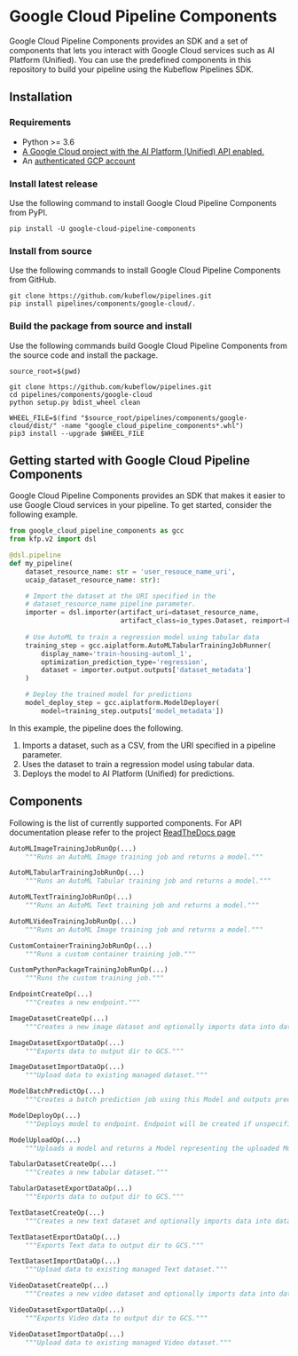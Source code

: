 # Google Cloud Pipeline Components

Google Cloud Pipeline Components provides an SDK and a set of components that lets
you interact with Google Cloud services such as AI Platform (Unified). You can use 
the predefined components in this repository to build your pipeline using the
Kubeflow Pipelines SDK.

## Installation

### Requirements

-   Python >= 3.6
-   [A Google Cloud project with the AI Platform (Unified) API enabled.](https://cloud.google.com/ai-platform-unified/docs/start/cloud-environment)
-   An
    [authenticated GCP account](https://cloud.google.com/ai-platform/docs/getting-started-keras#authenticate_your_gcp_account)


### Install latest release

Use the following command to install Google Cloud Pipeline Components from PyPI.

```shell
pip install -U google-cloud-pipeline-components
```

### Install from source

Use the following commands to install Google Cloud Pipeline Components from GitHub.

```shell
git clone https://github.com/kubeflow/pipelines.git
pip install pipelines/components/google-cloud/.
```

### Build the package from source and install

Use the following commands build Google Cloud Pipeline Components from the source code and install the package.

```shell
source_root=$(pwd)

git clone https://github.com/kubeflow/pipelines.git
cd pipelines/components/google-cloud
python setup.py bdist_wheel clean

WHEEL_FILE=$(find "$source_root/pipelines/components/google-cloud/dist/" -name "google_cloud_pipeline_components*.whl")
pip3 install --upgrade $WHEEL_FILE
```

## Getting started with Google Cloud Pipeline Components

Google Cloud Pipeline Components provides an SDK that makes it easier to use
Google Cloud services in your pipeline. To get started, consider the following example.

```python
from google_cloud_pipeline_components as gcc
from kfp.v2 import dsl

@dsl.pipeline
def my_pipeline(
    dataset_resource_name: str = 'user_resouce_name_uri',
    ucaip_dataset_resource_name: str):

    # Import the dataset at the URI specified in the
    # dataset_resource_name pipeline parameter.
    importer = dsl.importer(artifact_uri=dataset_resource_name,
                            artifact_class=io_types.Dataset, reimport=False)
    
    # Use AutoML to train a regression model using tabular data
    training_step = gcc.aiplatform.AutoMLTabularTrainingJobRunner(
        display_name='train-housing-automl_1',
        optimization_prediction_type='regression',
        dataset = importer.output.outputs['dataset_metadata']
    )

    # Deploy the trained model for predictions
    model_deploy_step = gcc.aiplatform.ModelDeployer(
        model=training_step.outputs['model_metadata'])

```

In this example, the pipeline does the following.

1.  Imports a dataset, such as a CSV, from the URI specified in a
    pipeline parameter.
1.  Uses the dataset to train a regression model using tabular data.
1.  Deploys the model to AI Platform (Unified) for predictions.

## Components 
Following is the list of currently supported components. 
For API documentation please refer to the project [ReadTheDocs page](https://google-cloud-pipeline-components.readthedocs.io/en/latest/index.html)

```python
AutoMLImageTrainingJobRunOp(...)
    """Runs an AutoML Image training job and returns a model."""

AutoMLTabularTrainingJobRunOp(...)
    """Runs an AutoML Tabular training job and returns a model."""

AutoMLTextTrainingJobRunOp(...)
    """Runs an AutoML Text training job and returns a model."""

AutoMLVideoTrainingJobRunOp(...)
    """Runs an AutoML Image training job and returns a model."""

CustomContainerTrainingJobRunOp(...)
    """Runs a custom container training job."""

CustomPythonPackageTrainingJobRunOp(...)
    """Runs the custom training job."""

EndpointCreateOp(...)
    """Creates a new endpoint."""

ImageDatasetCreateOp(...)
    """Creates a new image dataset and optionally imports data into dataset when"""

ImageDatasetExportDataOp(...)
    """Exports data to output dir to GCS."""

ImageDatasetImportDataOp(...)
    """Upload data to existing managed dataset."""

ModelBatchPredictOp(...)
    """Creates a batch prediction job using this Model and outputs prediction"""

ModelDeployOp(...)
    """Deploys model to endpoint. Endpoint will be created if unspecified."""

ModelUploadOp(...)
    """Uploads a model and returns a Model representing the uploaded Model resource."""

TabularDatasetCreateOp(...)
    """Creates a new tabular dataset."""

TabularDatasetExportDataOp(...)
    """Exports data to output dir to GCS."""

TextDatasetCreateOp(...)
    """Creates a new text dataset and optionally imports data into dataset when"""

TextDatasetExportDataOp(...)
    """Exports Text data to output dir to GCS."""

TextDatasetImportDataOp(...)
    """Upload data to existing managed Text dataset."""

VideoDatasetCreateOp(...)
    """Creates a new video dataset and optionally imports data into dataset when"""

VideoDatasetExportDataOp(...)
    """Exports Video data to output dir to GCS."""

VideoDatasetImportDataOp(...)
    """Upload data to existing managed Video dataset."""
```
